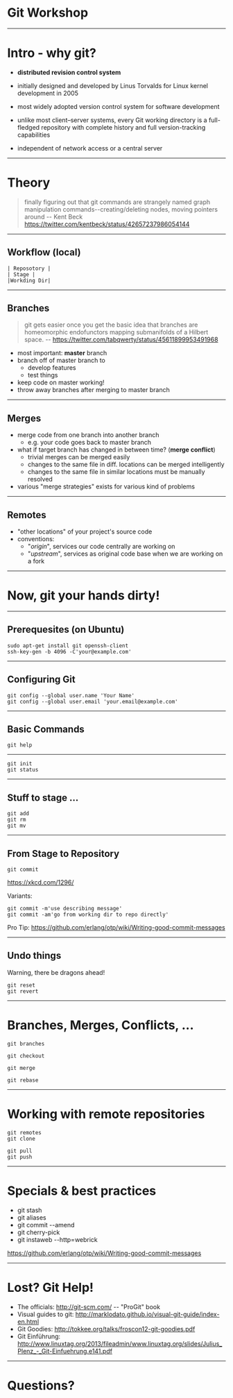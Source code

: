 # Git Workshop

---

# Intro - why git?

* **distributed revision control system**
* initially designed and developed by Linus Torvalds for Linux kernel development in 2005
* most widely adopted version control system for software development

* unlike most client–server systems, every Git working directory is a full-fledged repository with complete history and full version-tracking capabilities
* independent of network access or a central server

---

# Theory

> finally figuring out that git commands are strangely named graph manipulation commands--creating/deleting nodes, moving pointers around
> -- Kent Beck https://twitter.com/kentbeck/status/42657237986054144

---

## Workflow (local)

```
| Reposotory |
| Stage |
|Workding Dir|
```

---

## Branches

> git gets easier once you get the basic idea that branches are homeomorphic endofunctors mapping submanifolds of a Hilbert space.
> -- https://twitter.com/tabqwerty/status/45611899953491968

* most important: **master** branch
* branch off of master branch to 
  * develop features
  * test things
* keep code on master working!
* throw away branches after merging to master branch

---

## Merges

* merge code from one branch into another branch 
  * e.g. your code goes back to master branch
* what if target branch has changed in between time? (**merge conflict**)
  * trivial merges can be merged easily
  * changes to the same file in diff. locations can be merged intelligently
  * changes to the same file in similar locations must be manually resolved
* various "merge strategies" exists for various kind of problems

---

## Remotes

  * "other locations" of your project's source code
  * conventions:
    * "*origin*", services our code centrally
      are working on
    * "*upstream*", services as original code base when we are working on a fork

---

#  Now, git your hands dirty!

---

## Prerequesites (on Ubuntu)

```
sudo apt-get install git openssh-client
ssh-key-gen -b 4096 -C'your@example.com'
```

---

## Configuring Git

```
git config --global user.name 'Your Name'
git config --global user.email 'your.email@example.com'
```

---

## Basic Commands

```
git help
```

---

```
git init
git status
```

---

## Stuff to stage ...

```
git add
git rm
git mv
```

---

## From Stage to Repository

```
git commit
```

https://xkcd.com/1296/

Variants:

```
git commit -m'use describing message'
git commit -am'go from working dir to repo directly'
```

Pro Tip: https://github.com/erlang/otp/wiki/Writing-good-commit-messages

---

## Undo things

Warning, there be dragons ahead!

```
git reset
git revert
```

---

# Branches, Merges, Conflicts, ...

```
git branches

git checkout

git merge

git rebase

```

---

# Working with remote repositories

```
git remotes
git clone

git pull
git push
```

---

# Specials & best practices

  * git stash
  * git aliases
  * git commit --amend
  * git cherry-pick
  * git instaweb --http=webrick

https://github.com/erlang/otp/wiki/Writing-good-commit-messages

---

# Lost? Git Help!

  * The officials: http://git-scm.com/   -- "ProGit" book
  * Visual guides to git: http://marklodato.github.io/visual-git-guide/index-en.html
  * Git Goodies: http://tokkee.org/talks/froscon12-git-goodies.pdf
  * Git Einführung: http://www.linuxtag.org/2013/fileadmin/www.linuxtag.org/slides/Julius_Plenz_-_Git-Einfuehrung.e141.pdf

---

# Questions?
